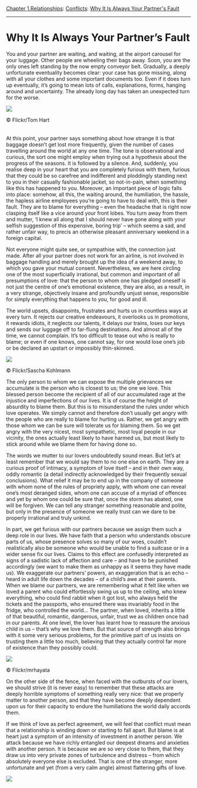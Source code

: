 [Chapter 1.Relationships](https://www.theschooloflife.com/thebookoflife/category/relationships/): [Conflicts](https://www.theschooloflife.com/thebookoflife/category/relationships/conflicts/): [Why It Is Always Your Partner's Fault](https://www.theschooloflife.com/thebookoflife/always-partners-fault/)

* * *

# Why It Is Always Your Partner’s Fault

You and your partner are waiting, and waiting, at the airport carousel for your luggage. Other people are wheeling their bags away. Soon, you are the only ones left standing by the now empty conveyor belt. Gradually, a deeply unfortunate eventuality becomes clear: your case has gone missing, along with all your clothes and some important documents too. Even if it does turn up eventually, it’s going to mean lots of calls, explanations, forms, hanging around and uncertainty. The already long day has taken an unexpected turn for the worse.

 ![](https://www.theschooloflife.com/thebookoflife/wp-content/uploads/2014/10/31917589913_c4becf07df_z.jpg)

© Flickr/Tom Hart

###### 

At this point, your partner says something about how strange it is that baggage doesn’t get lost more frequently, given the number of cases travelling around the world at any one time. The tone is observational and curious, the sort one might employ when trying out a hypothesis about the progress of the seasons. It is followed by a silence. And, suddenly, you realise deep in your heart that you are completely furious with them, furious that they could be so carefree and indifferent and ploddingly standing next to you in their casually fashionable jacket, so not-in-pain, when something like this has happened to you. Moreover, an important piece of logic falls into place: somehow, all this, the waiting around, the humiliation, the hassle, the hapless airline employees you’re going to have to deal with, this is their fault. They are to blame for everything – even the headache that is right now clasping itself like a vice around your front lobes. You turn away from them and mutter, ‘I knew all along that I should never have gone along with your selfish suggestion of this expensive, boring trip’ – which seems a sad, and rather unfair way, to precis an otherwise pleasant anniversary weekend in a foreign capital.

Not everyone might quite see, or sympathise with, the connection just made. After all your partner does not work for an airline, is not involved in baggage handling and merely brought up the idea of a weekend away, to which you gave your mutual consent. Nevertheless, we are here circling one of the most superficially irrational, but common and important of all presumptions of love: that the person to whom one has pledged oneself is not just the centre of one’s emotional existence, they are also, as a result, in a very strange, objectively insane and profoundly unjust sense, responsible for simply everything that happens to you, for good and ill.

The world upsets, disappoints, frustrates and hurts us in countless ways at every turn. It rejects our creative endeavours, it overlooks us in promotions, it rewards idiots, it neglects our talents, it delays our trains, loses our keys and sends our luggage off to far-flung destinations. And almost all of the time, we cannot complain. It’s too difficult to tease out who is really to blame; or even if one knows, one cannot say, for one would lose one’s job or be declared an upstart or impossibly thin-skinned.

 ![](https://www.theschooloflife.com/thebookoflife/wp-content/uploads/2014/10/13756419843_558fa478b5_z.jpg)

© Flickr/Sascha Kohlmann

The only person to whom we can expose the multiple grievances we accumulate is the person who is closest to us; the one we love. This blessed person become the recipient of all of our accumulated rage at the injustice and imperfections of our lives. It is of course the height of absurdity to blame them. But this is to misunderstand the rules under which love operates. We simply cannot and therefore don’t usually get angry with the people who are really to blame for hurting us. Rather, we get angry with those whom we can be sure will tolerate us for blaming them. So we get angry with the very nicest, most sympathetic, most loyal people in our vicinity, the ones actually least likely to have harmed us, but most likely to stick around while we blame them for having done so.

The words we mutter to our lovers undoubtedly sound mean. But let’s at least remember that we would say them to no one else on earth. They are a curious proof of intimacy, a symptom of love itself – and in their own way, oddly romantic (a detail indirectly acknowledged by their frequently sexual conclusions). What relief it may be to end up in the company of someone with whom none of the rules of propriety apply, with whom one can reveal one’s most deranged sides, whom one can accuse of a myriad of offences and yet by whom one could be sure that, once the storm has abated, one will be forgiven. We can tell any stranger something reasonable and polite, but only in the presence of someone we really trust can we dare to be properly irrational and truly unkind.

In part, we get furious with our partners because we assign them such a deep role in our lives. We have faith that a person who understands obscure parts of us, whose presence solves so many of our woes, couldn’t realistically also be someone who would be unable to find a suitcase or in a wider sense fix our lives. Claims to this effect are confusedly interpreted as signs of a sadistic lack of affection and care – and have to be punished accordingly (we want to make them as unhappy as it seems they have made us). We exaggerate our partners’ powers, an exaggeration that is an echo – heard in adult life down the decades – of a child’s awe at their parents. When we blame our partners, we are remembering what it felt like when we loved a parent who could effortlessly swing us up to the ceiling, who knew everything, who could find rabbit when it got lost, who always held the tickets and the passports, who ensured there was invariably food in the fridge, who controlled the world… The partner, when loved, inherits a little of that beautiful, romantic, dangerous, unfair, trust we as children once had in our parents. At one level, the lover has learnt how to reassure the anxious child in us – that’s why we love them. But that source of strength also brings with it some very serious problems, for the primitive part of us insists on trusting them a little too much, believing that they actually control far more of existence than they possibly could.

 ![](https://www.theschooloflife.com/thebookoflife/wp-content/uploads/2014/10/828520399_25c2ef3343_z.jpg)

© Flickr/mrhayata

On the other side of the fence, when faced with the outbursts of our lovers, we should strive (it is never easy) to remember that these attacks are deeply horrible symptoms of something really very nice: that we properly matter to another person, and that they have become deeply dependent upon us for their capacity to endure the humiliations the world daily accords them.

If we think of love as perfect agreement, we will feel that conflict must mean that a relationship is winding down or starting to fall apart. But blame is at heart just a symptom of an intensity of investment in another person. We attack because we have richly entangled our deepest dreams and anxieties with another person. It is because we are so very close to them, that they draw us into very private zones of turbulence and distress – from which absolutely everyone else is excluded. That is one of the stranger, more unfortunate and yet (from a very calm angle) almost flattering gifts of love.

[![](https://img.youtube.com/vi/CO9BvJTpR2c/0.jpg)](https://www.youtube.com/embed/CO9BvJTpR2c '')
